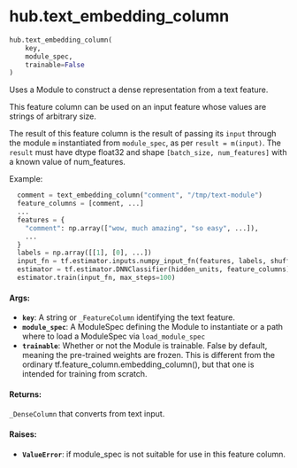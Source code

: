 <div itemscope itemtype="http://developers.google.com/ReferenceObject">
<meta itemprop="name" content="hub.text_embedding_column" />
<meta itemprop="path" content="stable" />
</div>

# hub.text_embedding_column

``` python
hub.text_embedding_column(
    key,
    module_spec,
    trainable=False
)
```

Uses a Module to construct a dense representation from a text feature.

This feature column can be used on an input feature whose values are strings
of arbitrary size.

The result of this feature column is the result of passing its `input`
through the module `m` instantiated from `module_spec`, as per
`result = m(input)`. The `result` must have dtype float32 and shape
`[batch_size, num_features]` with a known value of num_features.

Example:

```python
  comment = text_embedding_column("comment", "/tmp/text-module")
  feature_columns = [comment, ...]
  ...
  features = {
    "comment": np.array(["wow, much amazing", "so easy", ...]),
    ...
  }
  labels = np.array([[1], [0], ...])
  input_fn = tf.estimator.inputs.numpy_input_fn(features, labels, shuffle=True)
  estimator = tf.estimator.DNNClassifier(hidden_units, feature_columns)
  estimator.train(input_fn, max_steps=100)
```

#### Args:

* <b>`key`</b>: A string or `_FeatureColumn` identifying the text feature.
* <b>`module_spec`</b>: A ModuleSpec defining the Module to instantiate or a path where
    to load a ModuleSpec via `load_module_spec`
* <b>`trainable`</b>: Whether or not the Module is trainable. False by default,
    meaning the pre-trained weights are frozen. This is different from the
    ordinary tf.feature_column.embedding_column(), but that one is intended
    for training from scratch.


#### Returns:

`_DenseColumn` that converts from text input.


#### Raises:

*   <b>`ValueError`</b>: if module_spec is not suitable for use in this feature
    column.
